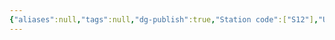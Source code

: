 ```yaml
---
{"aliases":null,"tags":null,"dg-publish":true,"Station code":["S12"],"Universal Name":"","permalink":"/narrative/locations/worlds/hawking/","dgPassFrontmatter":true}
---
```


